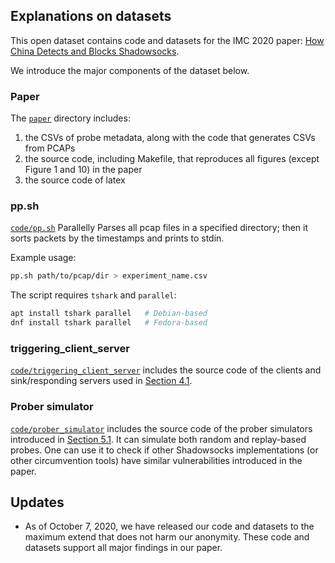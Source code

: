 ## Explanations on datasets

This open dataset contains code and datasets for the IMC 2020 paper: [How China Detects and Blocks Shadowsocks](https://gfw.report/publications/imc20/en/).

We introduce the major components of the dataset below.

### Paper

The [`paper`](./paper) directory includes:

1. the CSVs of probe metadata, along with the code that generates CSVs from PCAPs
2. the source code, including Makefile, that reproduces all figures (except Figure 1 and 10) in the paper
3. the source code of latex

### pp.sh

[`code/pp.sh`](./code/pp.sh) Parallelly Parses all pcap files in a specified directory;
then it sorts packets by the timestamps and prints to stdin.

Example usage:

```sh
pp.sh path/to/pcap/dir > experiment_name.csv
````

The script requires `tshark` and `parallel`:

```sh
apt install tshark parallel   # Debian-based
dnf install tshark parallel   # Fedora-based
```

### triggering_client_server

[`code/triggering_client_server`](./code/triggering_client_server) includes the source code of the clients and sink/responding servers used in [Section 4.1](https://gfw.report/publications/imc20/en/#4-1).

### Prober simulator

[`code/prober_simulator`](../data/code/prober_simulator) includes the source code of the prober simulators introduced in [Section 5.1](https://gfw.report/publications/imc20/en/#4-1).
It can simulate both random and replay-based probes.
One can use it to check if other Shadowsocks implementations (or other circumvention tools) have similar vulnerabilities introduced in the paper.

## Updates

* As of October 7, 2020, we have released our code and datasets to the maximum extend that does not harm our anonymity. These code and datasets support all major findings in our paper.
